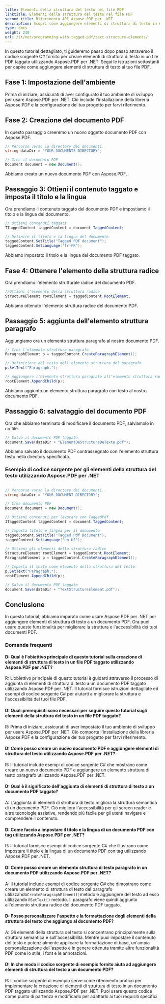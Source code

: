 ```yaml
---
title: Elementi della struttura del testo nel file PDF
linktitle: Elementi della struttura del testo nel file PDF
second_title: Riferimento API Aspose.PDF per .NET
description: Scopri come aggiungere elementi di struttura di testo in un file PDF usando Aspose.PDF per .NET. Migliora la struttura e l'accessibilità dei tuoi PDF.
type: docs
weight: 230
url: /it/net/programming-with-tagged-pdf/text-structure-elements/
---
```

In questo tutorial dettagliato, ti guideremo passo dopo passo attraverso il codice sorgente C# fornito per creare elementi di struttura di testo in un file PDF taggato utilizzando Aspose.PDF per .NET. Segui le istruzioni sottostanti per capire come aggiungere elementi di struttura di testo al tuo file PDF.

## Fase 1: Impostazione dell'ambiente

Prima di iniziare, assicurati di aver configurato il tuo ambiente di sviluppo per usare Aspose.PDF per .NET. Ciò include l'installazione della libreria Aspose.PDF e la configurazione del tuo progetto per farvi riferimento.

## Fase 2: Creazione del documento PDF

In questo passaggio creeremo un nuovo oggetto documento PDF con Aspose.PDF.

```csharp
// Percorso verso la directory dei documenti.
string dataDir = "YOUR DOCUMENTS DIRECTORY";

// Crea il documento PDF
Document document = new Document();
```

Abbiamo creato un nuovo documento PDF con Aspose.PDF.

## Passaggio 3: Ottieni il contenuto taggato e imposta il titolo e la lingua

Ora prendiamo il contenuto taggato del documento PDF e impostiamo il titolo e la lingua del documento.

```csharp
// Ottieni contenuti taggati
ITaggedContent taggedContent = document.TaggedContent;

// Definire il titolo e la lingua del documento
taggedContent.SetTitle("Tagged PDF document");
taggedContent.SetLanguage("fr-FR");
```

Abbiamo impostato il titolo e la lingua del documento PDF taggato.

## Fase 4: Ottenere l'elemento della struttura radice

Ora prendiamo l'elemento strutturale radice del documento PDF.

```csharp
//Ottieni l'elemento della struttura radice
StructureElement rootElement = taggedContent.RootElement;
```

Abbiamo ottenuto l'elemento struttura radice del documento PDF.

## Passaggio 5: aggiunta dell'elemento struttura paragrafo

Aggiungiamo ora un elemento struttura paragrafo al nostro documento PDF.

```csharp
// Crea l'elemento struttura paragrafo
ParagraphElement p = taggedContent.CreateParagraphElement();

// Definizione del testo dell'elemento struttura del paragrafo
p.SetText("Paragraph.");

// Aggiungere l'elemento struttura paragrafo all'elemento struttura radice
rootElement.AppendChild(p);
```

Abbiamo aggiunto un elemento struttura paragrafo con testo al nostro documento PDF.

## Passaggio 6: salvataggio del documento PDF

Ora che abbiamo terminato di modificare il documento PDF, salviamolo in un file.

```csharp
// Salva il documento PDF taggato
document.Save(dataDir + "ElementDeStructureDeTexte.pdf");
```

Abbiamo salvato il documento PDF contrassegnato con l'elemento struttura testo nella directory specificata.


### Esempio di codice sorgente per gli elementi della struttura del testo utilizzando Aspose.PDF per .NET 

```csharp

// Percorso verso la directory dei documenti.
string dataDir = "YOUR DOCUMENT DIRECTORY";

// Crea documento PDF
Document document = new Document();

// Ottieni contenuti per lavorare con TaggedPdf
ITaggedContent taggedContent = document.TaggedContent;

// Imposta titolo e lingua per il documento
taggedContent.SetTitle("Tagged Pdf Document");
taggedContent.SetLanguage("en-US");

// Ottieni gli elementi della struttura radice
StructureElement rootElement = taggedContent.RootElement;
ParagraphElement p = taggedContent.CreateParagraphElement();

// Imposta il testo come elemento della struttura del testo
p.SetText("Paragraph.");
rootElement.AppendChild(p);

// Salva il documento PDF taggato
document.Save(dataDir + "TextStructureElement.pdf");
```

## Conclusione

In questo tutorial, abbiamo imparato come usare Aspose.PDF per .NET per aggiungere elementi di struttura di testo a un documento PDF. Ora puoi usare queste funzionalità per migliorare la struttura e l'accessibilità dei tuoi documenti PDF.

### Domande frequenti

#### D: Qual è l'obiettivo principale di questo tutorial sulla creazione di elementi di struttura di testo in un file PDF taggato utilizzando Aspose.PDF per .NET?

R: L'obiettivo principale di questo tutorial è guidarti attraverso il processo di aggiunta di elementi di struttura di testo a un documento PDF taggato utilizzando Aspose.PDF per .NET. Il tutorial fornisce istruzioni dettagliate ed esempi di codice sorgente C# per aiutarti a migliorare la struttura e l'accessibilità dei tuoi file PDF.

#### D: Quali prerequisiti sono necessari per seguire questo tutorial sugli elementi della struttura del testo in un file PDF taggato?

R: Prima di iniziare, assicurati di aver impostato il tuo ambiente di sviluppo per usare Aspose.PDF per .NET. Ciò comporta l'installazione della libreria Aspose.PDF e la configurazione del tuo progetto per farvi riferimento.

#### D: Come posso creare un nuovo documento PDF e aggiungere elementi di struttura del testo utilizzando Aspose.PDF per .NET?

R: Il tutorial include esempi di codice sorgente C# che mostrano come creare un nuovo documento PDF e aggiungere un elemento struttura di testo paragrafo utilizzando Aspose.PDF per .NET.

#### D: Qual è il significato dell'aggiunta di elementi di struttura di testo a un documento PDF taggato?

A: L'aggiunta di elementi di struttura di testo migliora la struttura semantica di un documento PDF. Ciò migliora l'accessibilità per gli screen reader e altre tecnologie assistive, rendendo più facile per gli utenti navigare e comprendere il contenuto.

#### D: Come faccio a impostare il titolo e la lingua di un documento PDF con tag utilizzando Aspose.PDF per .NET?

R: Il tutorial fornisce esempi di codice sorgente C# che illustrano come impostare il titolo e la lingua di un documento PDF con tag utilizzando Aspose.PDF per .NET.

#### D: Come posso creare un elemento struttura di testo paragrafo in un documento PDF utilizzando Aspose.PDF per .NET?

 A: Il tutorial include esempi di codice sorgente C# che dimostrano come creare un elemento di struttura di testo del paragrafo utilizzando`CreateParagraphElement()`metodo e aggiungere del testo ad esso utilizzando il`SetText()` metodo. Il paragrafo viene quindi aggiunto all'elemento struttura radice del documento PDF taggato.

#### D: Posso personalizzare l'aspetto e la formattazione degli elementi della struttura del testo che aggiungo al documento PDF?

A: Gli elementi della struttura del testo si concentrano principalmente sulla struttura semantica e sull'accessibilità. Mentre puoi impostare il contenuto del testo e potenzialmente applicare la formattazione di base, un'ampia personalizzazione dell'aspetto è in genere ottenuta tramite altre funzionalità PDF come lo stile, i font e le annotazioni.

#### D: In che modo il codice sorgente di esempio fornito aiuta ad aggiungere elementi di struttura del testo a un documento PDF?

R: Il codice sorgente di esempio serve come riferimento pratico per implementare la creazione di elementi di struttura di testo in un documento PDF taggato utilizzando Aspose.PDF per .NET. Puoi usare questo codice come punto di partenza e modificarlo per adattarlo ai tuoi requisiti specifici.